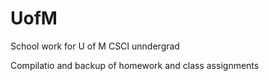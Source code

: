 # UofM
School work for U of M CSCI unndergrad

Compilatio and backup of homework and class assignments
